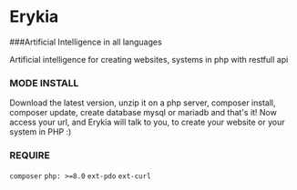 # Erykia
###Artificial Intelligence in all languages

Artificial intelligence for creating websites, systems in php with restfull api

### MODE INSTALL
Download the latest version, unzip it on a php server, composer install, composer update, create database mysql or mariadb
and that's it! Now access your url, and Erykia will talk to you, to create your website or your system in PHP :)

### REQUIRE
`composer`
`php: >=8.0`
`ext-pdo`
`ext-curl`
